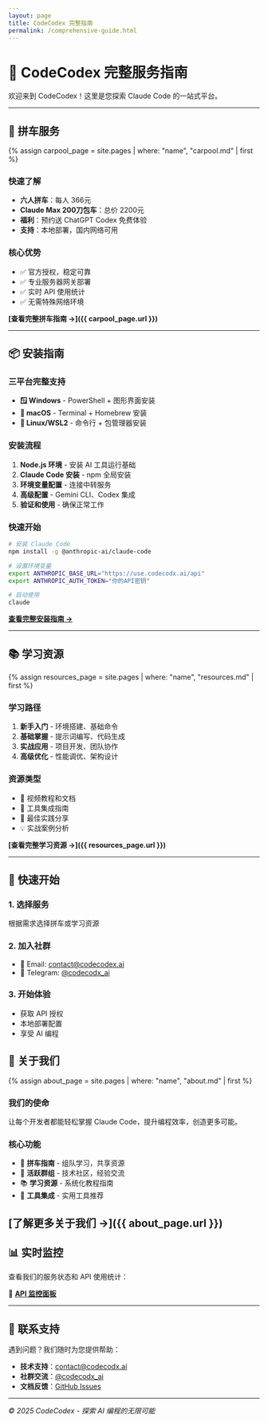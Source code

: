 ```yaml
---
layout: page
title: CodeCodex 完整指南
permalink: /comprehensive-guide.html
---
```


# 🦁 CodeCodex 完整服务指南

欢迎来到 CodeCodex！这里是您探索 Claude Code 的一站式平台。

---

## 🚗 拼车服务

{% assign carpool_page = site.pages | where: "name", "carpool.md" | first %}

### 快速了解
- **六人拼车**：每人 366元
- **Claude Max 200刀包车**：总价 2200元
- **福利**：预约送 ChatGPT Codex 免费体验
- **支持**：本地部署，国内网络可用

### 核心优势
- ✅ 官方授权，稳定可靠
- ✅ 专业服务器网关部署
- ✅ 实时 API 使用统计
- ✅ 无需特殊网络环境

**[查看完整拼车指南 →]({{ carpool_page.url }})**

---

## 📦 安装指南

### 三平台完整支持
- **🪟 Windows** - PowerShell + 图形界面安装
- **🍎 macOS** - Terminal + Homebrew 安装
- **🐧 Linux/WSL2** - 命令行 + 包管理器安装

### 安装流程
1. **Node.js 环境** - 安装 AI 工具运行基础
2. **Claude Code 安装** - npm 全局安装
3. **环境变量配置** - 连接中转服务
4. **高级配置** - Gemini CLI、Codex 集成
5. **验证和使用** - 确保正常工作

### 快速开始
```bash
# 安装 Claude Code
npm install -g @anthropic-ai/claude-code

# 设置环境变量
export ANTHROPIC_BASE_URL="https://use.codecodx.ai/api"
export ANTHROPIC_AUTH_TOKEN="你的API密钥"

# 启动使用
claude
```

**[查看完整安装指南 →](/installation-guide.html)**

---

## 📚 学习资源

{% assign resources_page = site.pages | where: "name", "resources.md" | first %}

### 学习路径
1. **新手入门** - 环境搭建、基础命令
2. **基础掌握** - 提示词编写、代码生成
3. **实战应用** - 项目开发、团队协作
4. **高级优化** - 性能调优、架构设计

### 资源类型
- 🎥 视频教程和文档
- 🔧 工具集成指南
- 📖 最佳实践分享
- 💡 实战案例分析

**[查看完整学习资源 →]({{ resources_page.url }})**


---

## 🚀 快速开始

### 1. 选择服务
根据需求选择拼车或学习资源

### 2. 加入社群
- 📧 Email: contact@codecodex.ai
- 📱 Telegram: [@codecodx_ai](https://t.me/codecodx_ai)

### 3. 开始体验
- 获取 API 授权
- 本地部署配置
- 享受 AI 编程
## 🎯 关于我们

{% assign about_page = site.pages | where: "name", "about.md" | first %}

### 我们的使命
让每个开发者都能轻松掌握 Claude Code，提升编程效率，创造更多可能。

### 核心功能
- 🚗 **拼车指南** - 组队学习，共享资源
- 👥 **活跃群组** - 技术社区，经验交流
- 📚 **学习资源** - 系统化教程指南
- 🔧 **工具集成** - 实用工具推荐

**[了解更多关于我们 →]({{ about_page.url }})**
---
## 📊 实时监控

查看我们的服务状态和 API 使用统计：

🔗 **[API 监控面板](https://use.codecodx.ai/admin-next/api-stats)**

---

## 💬 联系支持

遇到问题？我们随时为您提供帮助：

- **技术支持**：contact@codecodx.ai
- **社群交流**：[@codecodx_ai](https://t.me/codecodx_ai)
- **文档反馈**：[GitHub Issues](https://github.com/codecodx-ai/codecodx.github.io/issues)

---

*© 2025 CodeCodex - 探索 AI 编程的无限可能*